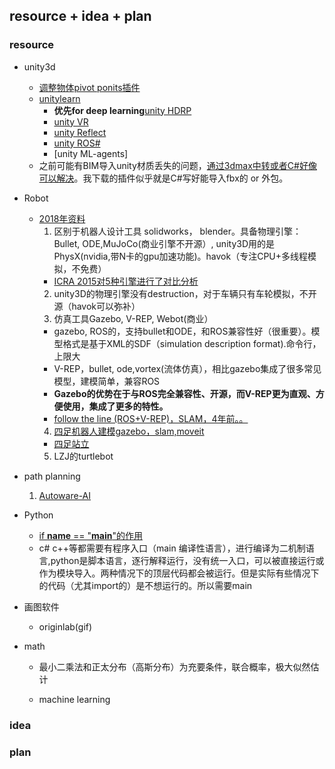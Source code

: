 ## resource + idea + plan
### resource
- unity3d
  - [调整物体pivot ponits插件](https://learn.unity.com/tutorial/setting-pivot-points-in-the-pixyz-plugin?utm_source=learn_recommendation)
  - [unitylearn](https://learn.unity.com/)
    - **优先for deep learning**[unity HDRP](https://learn.unity.com/project/up-and-running-with-hdrp)
    - [unity VR](https://learn.unity.com/project/vr-beginner-the-escape-room)
    - [unity Reflect](https://learn.unity.com/course/getting-started-with-reflect?_ga=2.29603199.197386871.1603944811-1626180048.1602888992)
    - [unity ROS#](https://github.com/siemens/ros-sharp)
    - [unity ML-agents]
  - 之前可能有BIM导入unity材质丢失的问题，[通过3dmax中转或者C#好像可以解决](https://www.zhihu.com/question/265783552)。我下载的插件似乎就是C#写好能导入fbx的 or 外包。

- Robot
  - [2018年资料](https://zhuanlan.zhihu.com/p/32788790)
    1. 区别于机器人设计工具 solidworks， blender。具备物理引擎：Bullet, ODE,MuJoCo(商业引擎不开源）, unity3D用的是PhysX(nvidia,带N卡的gpu加速功能)。havok（专注CPU+多线程模拟，不免费）
      - [ICRA 2015对5种引擎进行了对比分析](https://ieeexplore.ieee.org/stamp/stamp.jsp?tp=&arnumber=7139807&tag=1)
    2. unity3D的物理引擎没有destruction，对于车辆只有车轮模拟，不开源（havok可以弥补）
    3. 仿真工具Gazebo, V-REP, Webot(商业）
      - gazebo, ROS的，支持bullet和ODE，和ROS兼容性好（很重要）。模型格式是基于XML的SDF（simulation description format).命令行，上限大
      - V-REP，bullet, ode,vortex(流体仿真），相比gazebo集成了很多常见模型，建模简单，兼容ROS
      - **Gazebo的优势在于与ROS完全兼容性、开源，而V-REP更为直观、方便使用，集成了更多的特性。**
      - [follow the line (ROS+V-REP)，SLAM，4年前。。](https://github.com/Nurgak/Virtual-Robot-Challenge)
    4. [四足机器人建模gazebo，slam,moveit](https://www.zhihu.com/column/c_1010846380042174464)
      - [四足站立](https://zhuanlan.zhihu.com/p/64321561)
    5. LZJ的turtlebot
- path planning
    1. [Autoware-AI](https://github.com/Autoware-AI/autoware.ai)
- Python
    - [if __name__ == "__main__"的作用](https://www.zhihu.com/question/49136398)
    - c# c++等都需要有程序入口（main 编译性语言），进行编译为二机制语言,python是脚本语言，逐行解释运行，没有统一入口，可以被直接运行或作为模块导入。两种情况下的顶层代码都会被运行。但是实际有些情况下的代码（尤其import的）是不想运行的。所以需要main
  
- 画图软件
  - originlab(gif)
- math
  - 最小二乘法和正太分布（高斯分布）为充要条件，联合概率，极大似然估计
    

  - machine learning
### idea

### plan

